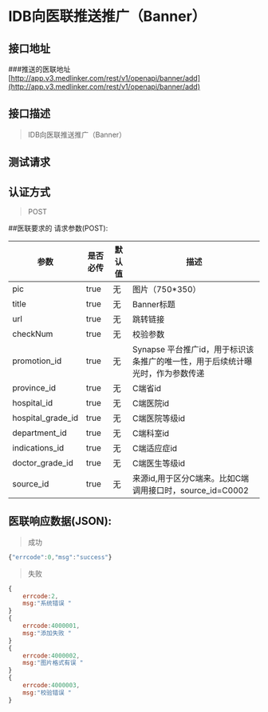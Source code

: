 # IDB向医联推送推广（Banner）


## 接口地址
###推送的医联地址
[http://app.v3.medlinker.com/rest/v1/openapi/banner/add](http://app.v3.medlinker.com/rest/v1/openapi/banner/add)


## 接口描述

>  IDB向医联推送推广（Banner）

## 测试请求
>

## 认证方式

> POST

##医联要求的 请求参数(POST):

| 参数 | 是否必传 | 默认值 |  描述 | 
| ---- | ----- | ----- | ----- | 
| pic | true| 无 | 图片（750*350）| 
| title| true| 无 | Banner标题 | 
| url| true| 无 |跳转链接  | 
| checkNum| true| 无 | 校验参数 | 
| promotion_id| true| 无 | Synapse 平台推广id，用于标识该条推广的唯一性，用于后续统计曝光时，作为参数传递 | 
| province_id| true| 无 |C端省id | 
| hospital_id| true| 无 |C端医院id | 
| hospital_grade_id| true| 无 |C端医院等级id | 
| department_id| true| 无 |C端科室id | 
| indications_id| true| 无 |C端适应症id | 
| doctor_grade_id| true| 无 |C端医生等级id| 
|source_id| true| 无 |来源id,用于区分C端来。比如C端调用接口时，source_id=C0002 | 

## 医联响应数据(JSON):
> 成功

```javascript
{"errcode":0,"msg":"success"}
```
> 失败 

```javascript
{
    errcode:2,
    msg:"系统错误 "
}
{
    errcode:4000001,
    msg:"添加失败 "
}
{
    errcode:4000002,
    msg:"图片格式有误 "
}
{
    errcode:4000003,
    msg:"校验错误 "
}
```